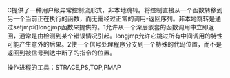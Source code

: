 C提供了一种用户级异常控制流形式，非本地跳转。将控制直接从一个函数转移到另一个当前正在执行的函数，而无需经过正常的调用-返回序列。非本地跳转是通过setjmp和longjmp函数来提供的。1允许从一个深层嵌套的函数调用中立即返回，通常是由检测到某个错误情况引起。longjmp允许它跳过所有中间调用的特性可能产生意外的后果。2使一个信号处理程序分支到一个特殊的代码位置，而不是返回到被信号到达中断了的指令的位置。

操作进程的工具：STRACE,PS,TOP,PMAP
